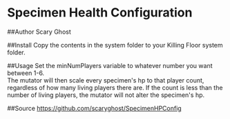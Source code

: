 Specimen Health Configuration
======

##Author
Scary Ghost

##Install
Copy the contents in the system folder to your Killing Floor system folder.

##Usage
Set the minNumPlayers variable to whatever number you want between 1-6.  
The mutator will then scale every specimen's hp to that player count, 
regardless of how many living players there are.  If the count is less than 
the number of living players, the mutator will not alter the specimen's hp.

##Source
https://github.com/scaryghost/SpecimenHPConfig
